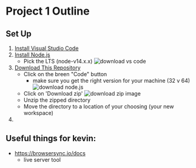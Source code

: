 # Project 1 Outline

## Set Up

1. [Install Visual Studio Code](https://code.visualstudio.com/Download)
2. [Install Node.js](https://nodejs.org/en/download/)
    - Pick the LTS (node-v14.x.x)
        ![download vs code](https://github.com/kevinatown/nupaths1/blob/main/vs_code_download.png?raw=true)
3. [Download This Repository](https://github.com/kevinatown/nupaths1)
    - Click on the breen "Code" button
        - make sure you get the right version for your machine (32 v 64)
        ![download node.js](https://github.com/kevinatown/nupaths1/blob/main/node_js_download.png?raw=true)
    - Click on 'Download zip'
        ![download zip image](https://github.com/kevinatown/nupaths1/blob/main/github_zip_download.png?raw=true)
    - Unzip the zipped directory
    - Move the directory to a location of your choosing (your new workspace)
4. 









## Useful things for kevin:
- https://browsersync.io/docs
    - live server tool